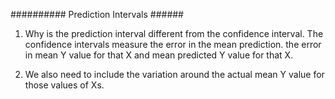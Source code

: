 ########## Prediction Intervals ######

1. Why is the prediction interval different from the confidence interval. The confidence intervals measure the error in the mean prediction.
the error in mean Y value for that X and mean predicted Y value for that X.

2. We also need to include the variation around the actual mean Y value for those values of Xs. 
